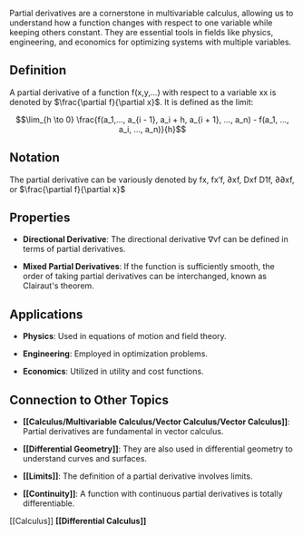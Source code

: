 Partial derivatives are a cornerstone in multivariable calculus, allowing us to understand how a function changes with respect to one variable while keeping others constant. They are essential tools in fields like physics, engineering, and economics for optimizing systems with multiple variables.

## Definition

A partial derivative of a function f(x,y,…) with respect to a variable xx is denoted by $\frac{\partial f}{\partial x}$. It is defined as the limit:

$$\lim_{h \to 0} \frac{f(a_1,..., a_{i - 1}, a_i + h, a_{i + 1}, ..., a_n) - f(a_1, ..., a_i, ..., a_n)}{h}$$

## Notation

The partial derivative can be variously denoted by fx​, fx′f​, ∂xf, Dxf D1f, ∂∂xf, or  $\frac{\partial f}{\partial x}$

## Properties

- **Directional Derivative**: The directional derivative ∇vf can be defined in terms of partial derivatives.
    
- **Mixed Partial Derivatives**: If the function is sufficiently smooth, the order of taking partial derivatives can be interchanged, known as Clairaut's theorem.
    

## Applications

- **Physics**: Used in equations of motion and field theory.
    
- **Engineering**: Employed in optimization problems.
    
- **Economics**: Utilized in utility and cost functions.
    

## Connection to Other Topics

- **[[Calculus/Multivariable Calculus/Vector Calculus/Vector Calculus]]**: Partial derivatives are fundamental in vector calculus.
    
- **[[Differential Geometry]]**: They are also used in differential geometry to understand curves and surfaces.
    
- **[[Limits]]**: The definition of a partial derivative involves limits.
    
- **[[Continuity]]**: A function with continuous partial derivatives is totally differentiable.

[[Calculus]]
**[[Differential Calculus]]**